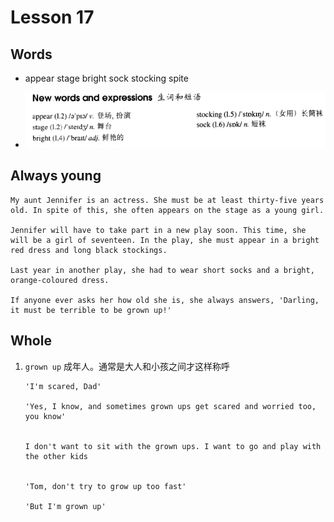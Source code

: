 # Lesson 17

## Words

- appear stage bright sock stocking spite

- ![Words](../../../Images/Part2/02/words-17.png)

## Always young

```
My aunt Jennifer is an actress. She must be at least thirty-five years old. In spite of this, she often appears on the stage as a young girl.

Jennifer will have to take part in a new play soon. This time, she will be a girl of seventeen. In the play, she must appear in a bright red dress and long black stockings.

Last year in another play, she had to wear short socks and a bright, orange-coloured dress.

If anyone ever asks her how old she is, she always answers, 'Darling, it must be terrible to be grown up!'
```

## Whole

1. `grown up` 成年人。通常是大人和小孩之间才这样称呼

   ```
   'I'm scared, Dad'

   'Yes, I know, and sometimes grown ups get scared and worried too, you know'


   I don't want to sit with the grown ups. I want to go and play with the other kids


   'Tom, don't try to grow up too fast'

   'But I'm grown up'
   ```
